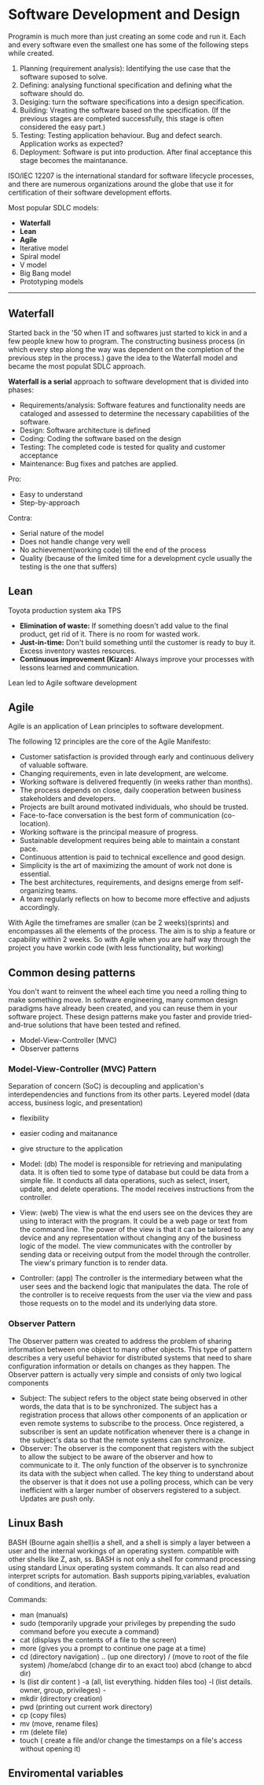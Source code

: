 # Software Development and Design

Programin is much more than just creating an some code and run it. Each and every software even the smallest one has some of the following steps while created.

1. Planning (requirement analysis): Identifying the use case that the software suposed to solve. 
2. Defining: analysing functional specification and defining what the software should do.
3. Desiging: turn the software specifications into a design specification.
4. Building: Vreating the software based on the specification. (If the previous stages are completed successfully, this stage is often considered the easy part.)
5. Testing: Testing application behaviour. Bug and defect search. Application works as expected?
6. Deployment: Software is put into production. After final acceptance this stage becomes the maintanance.

ISO/IEC 12207 is the international standard for software lifecycle processes, and there are numerous organizations around the globe that use it for certification of their software development efforts.

Most popular SDLC models:

- **Waterfall**
- **Lean**
- **Agile**
- Iterative model
- Spiral model
- V model
- Big Bang model
- Prototyping models

---
## Waterfall
Started back in the '50 when IT and softwares just started to kick in and a few people knew how to program. The constructing business process (in which every step along the way was dependent on the completion of the previous step in the process.) gave the idea to the Waterfall model and became the most populat SDLC approach.

**Waterfall is a serial** approach to software development that is divided into phases:

- Requirements/analysis: Software features and functionality needs are cataloged and assessed to determine the necessary capabilities of the software.
- Design: Software architecture is defined
- Coding: Coding the software based on the design
- Testing: The completed code is tested for quality and customer acceptance
- Maintenance: Bug fixes and patches are applied.

Pro: 
- Easy to understand
- Step-by-approach

Contra:
- Serial nature of the model
- Does not handle change very well
- No achievement(working code) till the end of the process
- Quality (because of the limited time for a development cycle usually the testing is the one that suffers)

## Lean
Toyota production system aka TPS

- **Elimination of waste:** If something doesn't add value to the final product, get rid of it. There is no room for wasted work.
- **Just-in-time:** Don't build something until the customer is ready to buy it. Excess inventory wastes resources.
- **Continuous improvement (Kizan):** Always improve your processes with lessons learned and communication.

Lean led to Agile software development

## Agile
Agile is an application of Lean principles to software development.

The following 12 principles are the core of the Agile Manifesto:

- Customer satisfaction is provided through early and continuous delivery of valuable software.
- Changing requirements, even in late development, are welcome.
- Working software is delivered frequently (in weeks rather than months).
- The process depends on close, daily cooperation between business stakeholders and developers.
- Projects are built around motivated individuals, who should be trusted.
- Face-to-face conversation is the best form of communication (co-location).
- Working software is the principal measure of progress.
- Sustainable development requires being able to maintain a constant pace.
- Continuous attention is paid to technical excellence and good design.
- Simplicity is the art of maximizing the amount of work not done is essential.
- The best architectures, requirements, and designs emerge from self-organizing teams.
- A team regularly reflects on how to become more effective and adjusts accordingly.

With Agile the timeframes are smaller (can be 2 weeks)(sprints) and encompasses all the elements of the process. The aim is to ship a feature or capability  within 2 weeks. So with Agile when you are half way through the project you have workin code (with less functionality, but working)

## Common desing patterns
You don't want to reinvent the wheel each time you need a rolling thing to make something move. In software engineering, many common design paradigms have already been created, and you can reuse them in your software project. These design patterns make you faster and provide tried-and-true solutions that have been tested and refined. 
- Model-View-Controller (MVC) 
- Observer patterns

### Model-View-Controller (MVC) Pattern

Separation of concern (SoC) is decoupling and application's interdependencies and functions from its other parts. Leyered model (data access, business logic, and presentation)
- flexibility
- easier coding and maitanance
- give structure to the application

- Model: (db) The model is responsible for retrieving and manipulating data. It is often tied to some type of database but could be data from a simple file. It conducts all data operations, such as select, insert, update, and delete operations. The model receives instructions from the controller.
- View: (web) The view is what the end users see on the devices they are using to interact with the program. It could be a web page or text from the command line. The power of the view is that it can be tailored to any device and any representation without changing any of the business logic of the model. The view communicates with the controller by sending data or receiving output from the model through the controller. The view's primary function is to render data.
- Controller: (app) The controller is the intermediary between what the user sees and the backend logic that manipulates the data. The role of the controller is to receive requests from the user via the view and pass those requests on to the model and its underlying data store.

### Observer Pattern

The Observer pattern was created to address the problem of sharing information between one object to many other objects. This type of pattern describes a very useful behavior for distributed systems that need to share configuration information or details on changes as they happen. The Observer pattern is actually very simple and consists of only two logical components

- Subject: The subject refers to the object state being observed in other words, the data that is to be synchronized. The subject has a registration process that allows other components of an application or even remote systems to subscribe to the process. Once registered, a subscriber is sent an update notification whenever there is a change in the subject's data so that the remote systems can synchronize.
- Observer: The observer is the component that registers with the subject to allow the subject to be aware of the observer and how to communicate to it. The only function of the observer is to synchronize its data with the subject when called. The key thing to understand about the observer is that it does not use a polling process, which can be very inefficient with a larger number of observers registered to a subject. Updates are push only.


## Linux Bash

BASH (Bourne again shell)is a shell, and a shell is simply a layer between a user and the internal workings of an operating system. compatible with other shells like Z, ash, ss. BASH is not only a shell for command processing using standard Linux operating system commands. It can also read and interpret scripts for automation. Bash supports piping,variables, evaluation of conditions, and iteration. 

Commands:
- man (manuals)
- sudo (temporarily upgrade your privileges by prepending the sudo command before you execute a command)
- cat (displays the contents of a file to the screen)
- more (gives you a prompt to continue one page at a time)
- cd (directory navigation) .. (up one directory) / (move to root of the file system) /home/abcd (change dir to an exact too) abcd (change to abcd dir)
- ls (list dir content ) -a (all, list everything. hidden files too) -l (list details. owner, group, privileges) -
- mkdir (directory creation)
- pwd (printing out current work directory)
- cp (copy files)
- mv (move, rename files)
- rm (delete file)
- touch ( create a file and/or change the timestamps on a file's access without opening it)

## Enviromental variables



